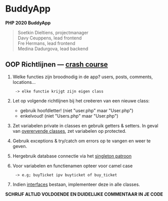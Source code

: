 # BuddyApp
**PHP 2020 BuddyApp**

> Soetkin Dieltiens, projectmanager  
> Davy Ceuppens, lead frontend  
> Fre Hermans, lead frontend  
> Medina Dadurgova, lead backend  


## OOP Richtlijnen — [crash course](https://courses.goodbytes.be/course/5e6e800577759b00123beb10/0)
1. Welke functies zijn broodnodig in de app? users, posts, comments, locations...

        -> elke functie krijgt zijn eigen class

2. Let op volgende richtlijnen bij het creëeren van een nieuwe class:
    - gebruik hoofdletter! (niet "user.php" maar "User.php")
    - enkelvoud! (niet "Users.php" maar "User.php")

3. Zet variabelen private in classes en gebruik getters & setters. In geval van [overervende classes](https://courses.goodbytes.be/course/5e6e800577759b00123beb10/7), zet variabelen op protected.

4. Gebruik exceptions & try/catch om errors op te vangen en weer te geven.

5. Hergebruik database connectie via het [singleton patroon](https://courses.goodbytes.be/course/5e6e800577759b00123beb10/5)

6. Voor variabelen en functienamen opteer voor camel case

        -> e.g; buyTicket ipv buyticket of buy_ticket

7. Indien [interfaces](https://courses.goodbytes.be/course/5e6e800577759b00123beb10/8) bestaan, implementeer deze in alle classes.

**SCHRIJF ALTIJD VOLDOENDE EN DUIDELIJKE COMMENTAAR IN JE CODE**
